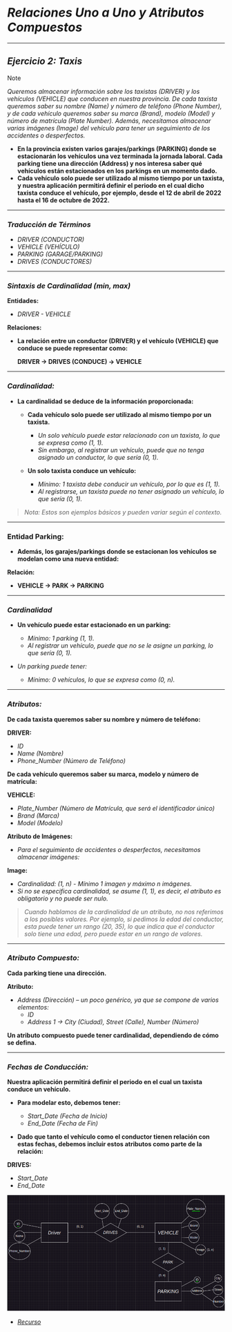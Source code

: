 <!-- Autor: Daniel Benjamin Perez Morales -->
<!-- GitHub: https://github.com/DanielPerezMoralesDev13 -->
<!-- Correo electrónico: danielperezdev@proton.me -->

# ***Relaciones Uno a Uno y Atributos Compuestos***

---

## ***Ejercicio 2: Taxis***

> [!NOTE]
> *Queremos almacenar información sobre los taxistas (DRIVER) y los vehículos (VEHICLE) que conducen en nuestra provincia. De cada taxista queremos saber su nombre (Name) y número de teléfono (Phone Number), y de cada vehículo queremos saber su marca (Brand), modelo (Model) y número de matrícula (Plate Number). Además, necesitamos almacenar varias imágenes (Image) del vehículo para tener un seguimiento de los accidentes o desperfectos.*

- **En la provincia existen varios garajes/parkings (PARKING) donde se estacionarán los vehículos una vez terminada la jornada laboral. Cada parking tiene una dirección (Address) y nos interesa saber qué vehículos están estacionados en los parkings en un momento dado.**
- **Cada vehículo solo puede ser utilizado al mismo tiempo por un taxista, y nuestra aplicación permitirá definir el periodo en el cual dicho taxista conduce el vehículo, por ejemplo, desde el 12 de abril de 2022 hasta el 16 de octubre de 2022.**

---

### ***Traducción de Términos***

- *DRIVER (CONDUCTOR)*
- *VEHICLE (VEHÍCULO)*
- *PARKING (GARAGE/PARKING)*
- *DRIVES (CONDUCTORES)*

---

### ***Sintaxis de Cardinalidad (min, max)***

**Entidades:**

- *DRIVER - VEHICLE*

**Relaciones:**

- **La relación entre un conductor (DRIVER) y el vehículo (VEHICLE) que conduce se puede representar como:**
  
  **DRIVER -> DRIVES (CONDUCE) -> VEHICLE**

---

### ***Cardinalidad:***

- **La cardinalidad se deduce de la información proporcionada:**
  - **Cada vehículo solo puede ser utilizado al mismo tiempo por un taxista.**
    - *Un solo vehículo puede estar relacionado con un taxista, lo que se expresa como (1, 1).*
    - *Sin embargo, al registrar un vehículo, puede que no tenga asignado un conductor, lo que sería (0, 1).*
  
  - **Un solo taxista conduce un vehículo:**
    - *Mínimo: 1 taxista debe conducir un vehículo, por lo que es (1, 1).*
    - *Al registrarse, un taxista puede no tener asignado un vehículo, lo que sería (0, 1).*

> *Nota: Estos son ejemplos básicos y pueden variar según el contexto.*

---

### **Entidad Parking:**

- **Además, los garajes/parkings donde se estacionan los vehículos se modelan como una nueva entidad:**

**Relación:**

- **VEHICLE -> PARK -> PARKING**

---

### ***Cardinalidad***

- **Un vehículo puede estar estacionado en un parking:**
  - *Mínimo: 1 parking (1, 1).*
  - *Al registrar un vehículo, puede que no se le asigne un parking, lo que sería (0, 1).*
  
- *Un parking puede tener:*
  - *Mínimo: 0 vehículos, lo que se expresa como (0, n).*

---

### ***Atributos:***

**De cada taxista queremos saber su nombre y número de teléfono:**

**DRIVER:**

- *ID*
- *Name (Nombre)*
- *Phone_Number (Número de Teléfono)*

**De cada vehículo queremos saber su marca, modelo y número de matrícula:**

**VEHICLE:**

- *Plate_Number (Número de Matrícula, que será el identificador único)*
- *Brand (Marca)*
- *Model (Modelo)*

**Atributo de Imágenes:**

- *Para el seguimiento de accidentes o desperfectos, necesitamos almacenar imágenes:*

**Image:**

- *Cardinalidad: (1, n) - Mínimo 1 imagen y máximo n imágenes.*
- *Si no se especifica cardinalidad, se asume (1, 1), es decir, el atributo es obligatorio y no puede ser nulo.*

> *Cuando hablamos de la cardinalidad de un atributo, no nos referimos a los posibles valores. Por ejemplo, si pedimos la edad del conductor, esta puede tener un rango (20, 35), lo que indica que el conductor solo tiene una edad, pero puede estar en un rango de valores.*

---

### ***Atributo Compuesto:***

**Cada parking tiene una dirección.**

**Atributo:**

- *Address (Dirección) – un poco genérico, ya que se compone de varios elementos:*
  - *ID*
  - *Address 1 -> City (Ciudad), Street (Calle), Number (Número)*

**Un atributo compuesto puede tener cardinalidad, dependiendo de cómo se defina.**

---

### ***Fechas de Conducción:***

**Nuestra aplicación permitirá definir el periodo en el cual un taxista conduce un vehículo.**

- **Para modelar esto, debemos tener:**
  - *Start_Date (Fecha de Inicio)*
  - *End_Date (Fecha de Fin)*

- **Dado que tanto el vehículo como el conductor tienen relación con estas fechas, debemos incluir estos atributos como parte de la relación:**

**DRIVES:**

- *Start_Date*
- *End_Date*

![Image RelacionesUnoAUnoAtributosCompuestos](/Images/RelacionesUnoAUnoAtributosCompuestos.png "/Images/RelacionesUnoAUnoAtributosCompuestos.png")

- *[Recurso](https://ewebik.com/base-de-datos/modelo-entidad-relacion "https://ewebik.com/base-de-datos/modelo-entidad-relacion")*
